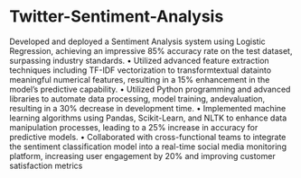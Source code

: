 # Twitter-Sentiment-Analysis
 Developed and deployed a Sentiment Analysis system using Logistic Regression, achieving an impressive 85%
 accuracy rate on the test dataset, surpassing industry standards.
 • Utilized advanced feature extraction techniques including TF-IDF vectorization to transformtextual datainto
 meaningful numerical features, resulting in a 15% enhancement in the model’s predictive capability.
 • Utilized Python programming and advanced libraries to automate data processing, model training,
 andevaluation, resulting in a 30% decrease in development time.
 • Implemented machine learning algorithms using Pandas, Scikit-Learn, and NLTK to enhance data
 manipulation processes, leading to a 25% increase in accuracy for predictive models.
 • Collaborated with cross-functional teams to integrate the sentiment classification model into a real-time social
 media monitoring platform, increasing user engagement by 20% and improving customer satisfaction metrics
